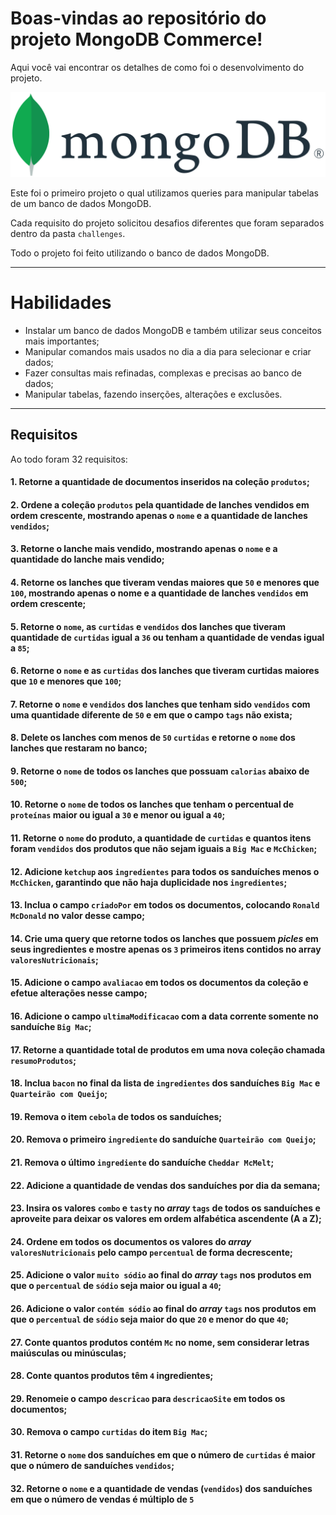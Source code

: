 # Boas-vindas ao repositório do projeto MongoDB Commerce!
Aqui você vai encontrar os detalhes de como foi o desenvolvimento do projeto.

![Project Logo](./MONGODB_LOGO.png)


Este foi o primeiro projeto o qual utilizamos queries para manipular tabelas de um banco de dados MongoDB.

Cada requisito do projeto solicitou desafios diferentes que foram separados dentro da pasta ``challenges``.

Todo o projeto foi feito utilizando o banco de dados MongoDB.

---

# Habilidades

- Instalar um banco de dados MongoDB e também utilizar seus conceitos mais importantes;
- Manipular comandos mais usados no dia a dia para selecionar e criar dados;
- Fazer consultas mais refinadas, complexas e precisas ao banco de dados;
- Manipular tabelas, fazendo inserções, alterações e exclusões.

---

## Requisitos

Ao todo foram 32 requisitos:

#### 1. Retorne a quantidade de documentos inseridos na coleção `produtos`;

#### 2. Ordene a coleção `produtos` pela quantidade de lanches vendidos em ordem crescente, mostrando apenas o `nome` e a quantidade de lanches `vendidos`;

#### 3. Retorne o lanche mais vendido, mostrando apenas o `nome` e a quantidade do lanche mais vendido;

#### 4. Retorne os lanches que tiveram vendas maiores que `50` e menores que `100`, mostrando apenas o nome e a quantidade de lanches `vendidos` em ordem crescente;

#### 5. Retorne o `nome`, as `curtidas` e `vendidos` dos lanches que tiveram quantidade de `curtidas` igual a `36` ou tenham a quantidade de vendas igual a `85`;

#### 6. Retorne o `nome` e as `curtidas` dos lanches que tiveram curtidas maiores que `10` e menores que `100`;

#### 7. Retorne o `nome` e `vendidos` dos lanches que tenham sido `vendidos` com uma quantidade diferente de `50` e em que o campo `tags` não exista;

#### 8. Delete os lanches com menos de `50` `curtidas` e retorne o `nome` dos lanches que restaram no banco;

#### 9. Retorne o `nome` de todos os lanches que possuam `calorias` abaixo de `500`;

#### 10. Retorne o `nome` de todos os lanches que tenham o percentual de `proteínas` maior ou igual a `30` e menor ou igual a `40`;

#### 11. Retorne o `nome` do produto, a quantidade de `curtidas` e quantos itens foram `vendidos` dos produtos que não sejam iguais a `Big Mac` e `McChicken`;

#### 12. Adicione `ketchup` aos `ingredientes` para todos os sanduíches menos o `McChicken`, garantindo que não haja duplicidade nos `ingredientes`;

#### 13. Inclua o campo `criadoPor` em todos os documentos, colocando `Ronald McDonald` no valor desse campo;

#### 14. Crie uma query que retorne todos os lanches que possuem *picles* em seus ingredientes e mostre apenas os `3` primeiros itens contidos no array `valoresNutricionais`; 

#### 15. Adicione o campo `avaliacao` em todos os documentos da coleção e efetue alterações nesse campo;

#### 16. Adicione o campo `ultimaModificacao` com a data corrente somente no sanduíche `Big Mac`;

#### 17. Retorne a quantidade total de produtos em uma nova coleção chamada `resumoProdutos`;

#### 18. Inclua `bacon` no final da lista de `ingredientes` dos sanduíches `Big Mac` e `Quarteirão com Queijo`;

#### 19. Remova o item `cebola` de todos os sanduíches;

#### 20. Remova o primeiro `ingrediente` do sanduíche `Quarteirão com Queijo`;

#### 21. Remova o último `ingrediente` do sanduíche `Cheddar McMelt`;

#### 22. Adicione a quantidade de vendas dos sanduíches por dia da semana;

#### 23. Insira os valores `combo` e `tasty` no _array_ `tags` de todos os sanduíches e aproveite para deixar os valores em ordem alfabética ascendente (A a Z);

#### 24. Ordene em todos os documentos os valores do _array_ `valoresNutricionais` pelo campo `percentual` de forma decrescente;

#### 25. Adicione o valor `muito sódio` ao final do _array_ `tags` nos produtos em que o `percentual` de `sódio` seja maior ou igual a `40`;

#### 26. Adicione o valor `contém sódio` ao final do _array_ `tags` nos produtos em que o `percentual` de `sódio` seja maior do que `20` e menor do que `40`;

#### 27. Conte quantos produtos contém `Mc` no nome, sem considerar letras maiúsculas ou minúsculas;

#### 28. Conte quantos produtos têm `4` ingredientes;

#### 29. Renomeie o campo `descricao` para `descricaoSite` em todos os documentos;

#### 30. Remova o campo `curtidas` do item `Big Mac`;

#### 31. Retorne o `nome` dos sanduíches em que o número de `curtidas` é maior que o número de sanduíches `vendidos`;

#### 32. Retorne o `nome` e a quantidade de vendas (`vendidos`) dos sanduíches em que o número de vendas é múltiplo de `5`
